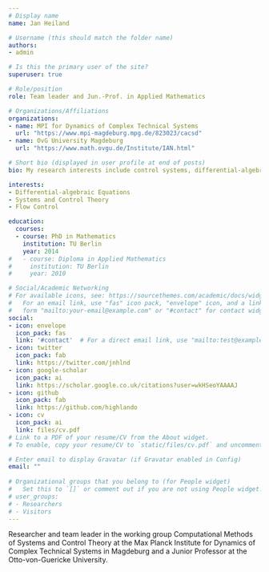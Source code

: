 ```yaml
---
# Display name
name: Jan Heiland

# Username (this should match the folder name)
authors:
- admin

# Is this the primary user of the site?
superuser: true

# Role/position
role: Team leader and Jun.-Prof. in Applied Mathematics

# Organizations/Affiliations
organizations:
- name: MPI for Dynamics of Complex Technical Systems
  url: "https://www.mpi-magdeburg.mpg.de/823023/cacsd"
- name: OvG University Magdeburg
  url: "https://www.math.ovgu.de/Institute/IAN.html"

# Short bio (displayed in user profile at end of posts)
bio: My research interests include control systems, differential-algebraic equations, and flow problems.

interests:
- Differential-algebraic Equations
- Systems and Control Theory
- Flow Control

education:
  courses:
  - course: PhD in Mathematics
    institution: TU Berlin
    year: 2014
#   - course: Diploma in Applied Mathematics
#     institution: TU Berlin
#     year: 2010

# Social/Academic Networking
# For available icons, see: https://sourcethemes.com/academic/docs/widgets/#icons
#   For an email link, use "fas" icon pack, "envelope" icon, and a link in the
#   form "mailto:your-email@example.com" or "#contact" for contact widget.
social:
- icon: envelope
  icon_pack: fas
  link: '#contact'  # For a direct email link, use "mailto:test@example.org".
- icon: twitter
  icon_pack: fab
  link: https://twitter.com/jnhlnd
- icon: google-scholar
  icon_pack: ai
  link: https://scholar.google.co.uk/citations?user=wkHSeoYAAAAJ
- icon: github
  icon_pack: fab
  link: https://github.com/highlando
- icon: cv
  icon_pack: ai
  link: files/cv.pdf
# Link to a PDF of your resume/CV from the About widget.
# To enable, copy your resume/CV to `static/files/cv.pdf` and uncomment the lines below.  

# Enter email to display Gravatar (if Gravatar enabled in Config)
email: ""
  
# Organizational groups that you belong to (for People widget)
#   Set this to `[]` or comment out if you are not using People widget.  
# user_groups:
# - Researchers
# - Visitors
---
```


Researcher and team leader in the working group Computational Methods of Systems and Control Theory at the Max Planck Institute for Dynamics of Complex Technical Systems in Magdeburg and a Junior Professor at the Otto-von-Guericke University.
